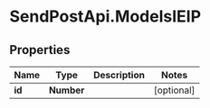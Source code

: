 # SendPostApi.ModelsIEIP

## Properties
Name | Type | Description | Notes
------------ | ------------- | ------------- | -------------
**id** | **Number** |  | [optional] 
